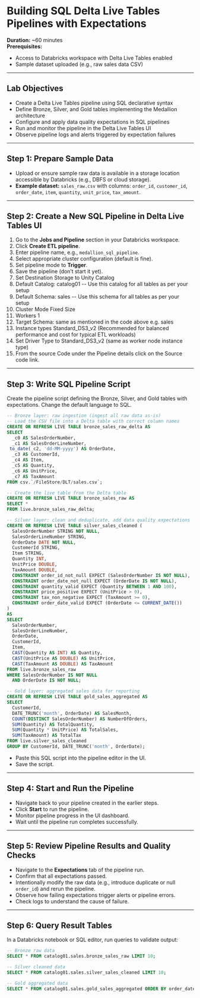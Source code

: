 # Building SQL Delta Live Tables Pipelines with Expectations

**Duration:** ~60 minutes  
**Prerequisites:**  
- Access to Databricks workspace with Delta Live Tables enabled  
- Sample dataset uploaded (e.g., raw sales data CSV)

---

## Lab Objectives

- Create a Delta Live Tables pipeline using SQL declarative syntax
- Define Bronze, Silver, and Gold tables implementing the Medallion architecture
- Configure and apply data quality expectations in SQL pipelines
- Run and monitor the pipeline in the Delta Live Tables UI
- Observe pipeline logs and alerts triggered by expectation failures

---

## Step 1: Prepare Sample Data

- Upload or ensure sample raw data is available in a storage location accessible by Databricks (e.g., DBFS or cloud storage).
- **Example dataset:** `sales_raw.csv` with columns: `order_id`, `customer_id`, `order_date`, `item`, `quantity`, `unit_price`, `tax_amount`.

---

## Step 2: Create a New SQL Pipeline in Delta Live Tables UI

1. Go to the **Jobs and Pipeline** section in your Databricks workspace.
2. Click **Create ETL pipeline**.
3. Enter pipeline name, e.g., `medallion_sql_pipeline`.
4. Select appropriate cluster configuration (default is fine).
5. Set pipeline mode to **Trigger**.
6. Save the pipeline (don’t start it yet).
7. Set Destination Storage to Unity Catalog
8. Default Catalog: catalog01 -- Use this catalog for all tables as per your setup
9. Default Schema: sales -- Use this schema for all tables as per your setup
10. Cluster Mode Fixed Size
11. Workers 1
12. Target Schema: same as mentioned in the code above e.g. sales
13. Instance types Standard_DS3_v2 (Recommended for balanced performance and cost for typical ETL workloads)
14. Set Driver Type to Standard_DS3_v2 (same as worker node instance type)
15. From the source Code under the Pipeline details click on the Source code link.

---

## Step 3: Write SQL Pipeline Script

Create the pipeline script defining the Bronze, Silver, and Gold tables with expectations. Change the default language to SQL.

```sql
-- Bronze layer: raw ingestion (ingest all raw data as-is)
-- Load the CSV file into a Delta table with correct column names
CREATE OR REFRESH LIVE TABLE bronze_sales_raw_delta AS
SELECT
  _c0 AS SalesOrderNumber,
  _c1 AS SalesOrderLineNumber,
 to_date(_c2, 'dd-MM-yyyy') AS OrderDate,
  _c3 AS CustomerId,
  _c4 AS Item,
  _c5 AS Quantity,
  _c6 AS UnitPrice,
  _c7 AS TaxAmount
FROM csv.`/FileStore/DLT/sales.csv`;

-- Create the live table from the Delta table
CREATE OR REFRESH LIVE TABLE bronze_sales_raw AS
SELECT *
FROM live.bronze_sales_raw_delta;

-- Silver layer: clean and deduplicate, add data quality expectations
CREATE OR REFRESH LIVE TABLE silver_sales_cleaned (
  SalesOrderNumber STRING NOT NULL,
  SalesOrderLineNumber STRING,
  OrderDate DATE NOT NULL,
  CustomerId STRING,
  Item STRING,
  Quantity INT,
  UnitPrice DOUBLE,
  TaxAmount DOUBLE,
  CONSTRAINT order_id_not_null EXPECT (SalesOrderNumber IS NOT NULL),
  CONSTRAINT order_date_not_null EXPECT (OrderDate IS NOT NULL),
  CONSTRAINT quantity_valid EXPECT (Quantity BETWEEN 1 AND 100),
  CONSTRAINT price_positive EXPECT (UnitPrice > 0),
  CONSTRAINT tax_non_negative EXPECT (TaxAmount >= 0),
  CONSTRAINT order_date_valid EXPECT (OrderDate <= CURRENT_DATE())
)
AS
SELECT
  SalesOrderNumber,
  SalesOrderLineNumber,
  OrderDate,
  CustomerId,
  Item,
  CAST(Quantity AS INT) AS Quantity,
  CAST(UnitPrice AS DOUBLE) AS UnitPrice,
  CAST(TaxAmount AS DOUBLE) AS TaxAmount
FROM live.bronze_sales_raw
WHERE SalesOrderNumber IS NOT NULL
  AND OrderDate IS NOT NULL;

-- Gold layer: aggregated sales data for reporting
CREATE OR REFRESH LIVE TABLE gold_sales_aggregated AS
SELECT
  CustomerId,
  DATE_TRUNC('month', OrderDate) AS SalesMonth,
  COUNT(DISTINCT SalesOrderNumber) AS NumberOfOrders,
  SUM(Quantity) AS TotalQuantity,
  SUM(Quantity * UnitPrice) AS TotalSales,
  SUM(TaxAmount) AS TotalTax
FROM live.silver_sales_cleaned
GROUP BY CustomerId, DATE_TRUNC('month', OrderDate);
```

- Paste this SQL script into the pipeline editor in the UI.
- Save the script.

---

## Step 4: Start and Run the Pipeline
- Navigate back to your pipeline created in the earlier steps.
- Click **Start** to run the pipeline.
- Monitor pipeline progress in the UI dashboard.
- Wait until the pipeline run completes successfully.

---

## Step 5: Review Pipeline Results and Quality Checks

- Navigate to the **Expectations** tab of the pipeline run.
- Confirm that all expectations passed.
- Intentionally modify the raw data (e.g., introduce duplicate or null `order_id`) and rerun the pipeline.
- Observe how failing expectations trigger alerts or pipeline errors.
- Check logs to understand the cause of failure.

---

## Step 6: Query Result Tables

In a Databricks notebook or SQL editor, run queries to validate output:

```sql
-- Bronze raw data
SELECT * FROM catalog01.sales.bronze_sales_raw LIMIT 10;

-- Silver cleaned data
SELECT * FROM catalog01.sales.silver_sales_cleaned LIMIT 10;

-- Gold aggregated data
SELECT * FROM catalog01.sales.gold_sales_aggregated ORDER BY order_date DESC LIMIT 10;
```

